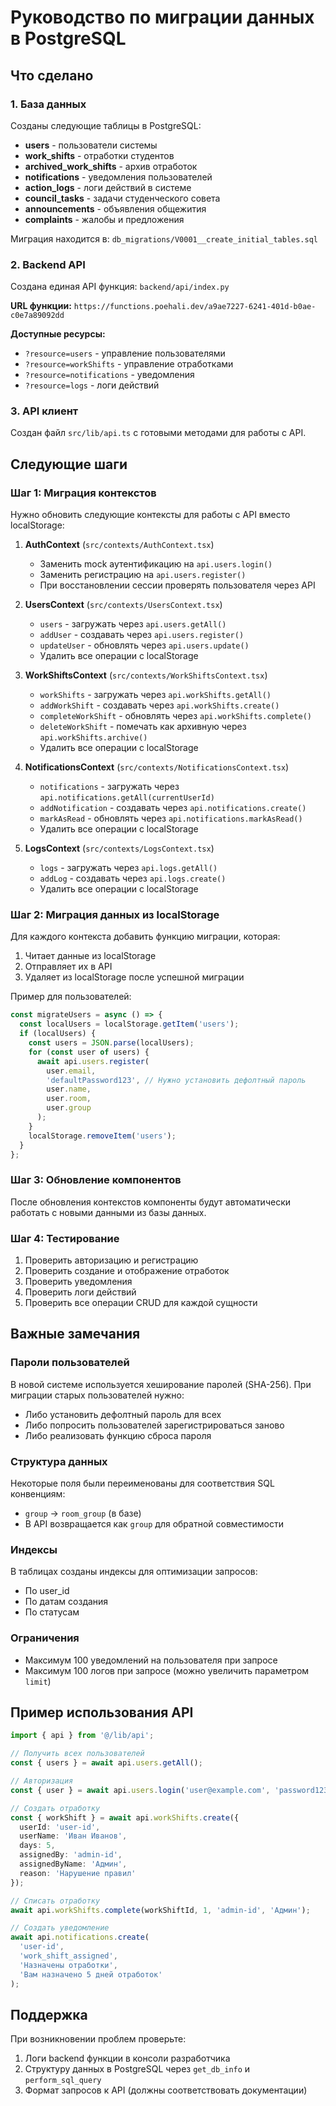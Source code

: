 # Руководство по миграции данных в PostgreSQL

## Что сделано

### 1. База данных
Созданы следующие таблицы в PostgreSQL:
- **users** - пользователи системы
- **work_shifts** - отработки студентов
- **archived_work_shifts** - архив отработок
- **notifications** - уведомления пользователей
- **action_logs** - логи действий в системе
- **council_tasks** - задачи студенческого совета
- **announcements** - объявления общежития
- **complaints** - жалобы и предложения

Миграция находится в: `db_migrations/V0001__create_initial_tables.sql`

### 2. Backend API
Создана единая API функция: `backend/api/index.py`

**URL функции:** `https://functions.poehali.dev/a9ae7227-6241-401d-b0ae-c0e7a89092dd`

**Доступные ресурсы:**
- `?resource=users` - управление пользователями
- `?resource=workShifts` - управление отработками
- `?resource=notifications` - уведомления
- `?resource=logs` - логи действий

### 3. API клиент
Создан файл `src/lib/api.ts` с готовыми методами для работы с API.

## Следующие шаги

### Шаг 1: Миграция контекстов

Нужно обновить следующие контексты для работы с API вместо localStorage:

1. **AuthContext** (`src/contexts/AuthContext.tsx`)
   - Заменить mock аутентификацию на `api.users.login()`
   - Заменить регистрацию на `api.users.register()`
   - При восстановлении сессии проверять пользователя через API

2. **UsersContext** (`src/contexts/UsersContext.tsx`)
   - `users` - загружать через `api.users.getAll()`
   - `addUser` - создавать через `api.users.register()`
   - `updateUser` - обновлять через `api.users.update()`
   - Удалить все операции с localStorage

3. **WorkShiftsContext** (`src/contexts/WorkShiftsContext.tsx`)
   - `workShifts` - загружать через `api.workShifts.getAll()`
   - `addWorkShift` - создавать через `api.workShifts.create()`
   - `completeWorkShift` - обновлять через `api.workShifts.complete()`
   - `deleteWorkShift` - помечать как архивную через `api.workShifts.archive()`
   - Удалить все операции с localStorage

4. **NotificationsContext** (`src/contexts/NotificationsContext.tsx`)
   - `notifications` - загружать через `api.notifications.getAll(currentUserId)`
   - `addNotification` - создавать через `api.notifications.create()`
   - `markAsRead` - обновлять через `api.notifications.markAsRead()`
   - Удалить все операции с localStorage

5. **LogsContext** (`src/contexts/LogsContext.tsx`)
   - `logs` - загружать через `api.logs.getAll()`
   - `addLog` - создавать через `api.logs.create()`
   - Удалить все операции с localStorage

### Шаг 2: Миграция данных из localStorage

Для каждого контекста добавить функцию миграции, которая:
1. Читает данные из localStorage
2. Отправляет их в API
3. Удаляет из localStorage после успешной миграции

Пример для пользователей:
```typescript
const migrateUsers = async () => {
  const localUsers = localStorage.getItem('users');
  if (localUsers) {
    const users = JSON.parse(localUsers);
    for (const user of users) {
      await api.users.register(
        user.email,
        'defaultPassword123', // Нужно установить дефолтный пароль
        user.name,
        user.room,
        user.group
      );
    }
    localStorage.removeItem('users');
  }
};
```

### Шаг 3: Обновление компонентов

После обновления контекстов компоненты будут автоматически работать с новыми данными из базы данных.

### Шаг 4: Тестирование

1. Проверить авторизацию и регистрацию
2. Проверить создание и отображение отработок
3. Проверить уведомления
4. Проверить логи действий
5. Проверить все операции CRUD для каждой сущности

## Важные замечания

### Пароли пользователей
В новой системе используется хеширование паролей (SHA-256). При миграции старых пользователей нужно:
- Либо установить дефолтный пароль для всех
- Либо попросить пользователей зарегистрироваться заново
- Либо реализовать функцию сброса пароля

### Структура данных
Некоторые поля были переименованы для соответствия SQL конвенциям:
- `group` → `room_group` (в базе)
- В API возвращается как `group` для обратной совместимости

### Индексы
В таблицах созданы индексы для оптимизации запросов:
- По user_id
- По датам создания
- По статусам

### Ограничения
- Максимум 100 уведомлений на пользователя при запросе
- Максимум 100 логов при запросе (можно увеличить параметром `limit`)

## Пример использования API

```typescript
import { api } from '@/lib/api';

// Получить всех пользователей
const { users } = await api.users.getAll();

// Авторизация
const { user } = await api.users.login('user@example.com', 'password123');

// Создать отработку
const { workShift } = await api.workShifts.create({
  userId: 'user-id',
  userName: 'Иван Иванов',
  days: 5,
  assignedBy: 'admin-id',
  assignedByName: 'Админ',
  reason: 'Нарушение правил'
});

// Списать отработку
await api.workShifts.complete(workShiftId, 1, 'admin-id', 'Админ');

// Создать уведомление
await api.notifications.create(
  'user-id',
  'work_shift_assigned',
  'Назначены отработки',
  'Вам назначено 5 дней отработок'
);
```

## Поддержка

При возникновении проблем проверьте:
1. Логи backend функции в консоли разработчика
2. Структуру данных в PostgreSQL через `get_db_info` и `perform_sql_query`
3. Формат запросов к API (должны соответствовать документации)
